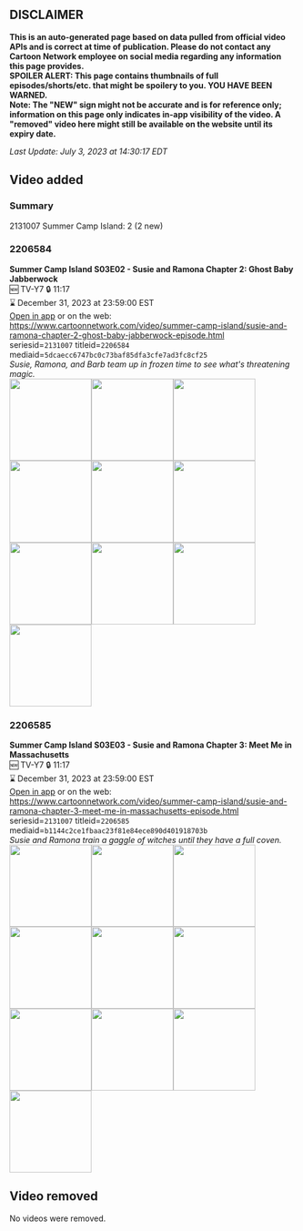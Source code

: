 ## DISCLAIMER
**This is an auto-generated page based on data pulled from official video APIs and is correct at time of publication. Please do not contact any Cartoon Network employee on social media regarding any information this page provides.**  
**SPOILER ALERT: This page contains thumbnails of full episodes/shorts/etc. that might be spoilery to you. YOU HAVE BEEN WARNED.**  
**Note: The "NEW" sign might not be accurate and is for reference only; information on this page only indicates in-app visibility of the video. A "removed" video here might still be available on the website until its expiry date.**  

_Last Update: July 3, 2023 at 14:30:17 EDT_
## Video added
### Summary
2131007 Summer Camp Island: 2 (2 new)  
### 2206584
**Summer Camp Island S03E02 - Susie and Ramona Chapter 2: Ghost Baby Jabberwock**  
🆕 TV-Y7 🔒 11:17  
⌛ December 31, 2023 at 23:59:00 EST  
[Open in app](https://cnvideo.sercomkc.org/redirector.html?type=cnapp&seriesid=2131007&titleid=2206584&mediaid=5dcaecc6747bc0c73baf85dfa3cfe7ad3fc8cf25) or on the web: https://www.cartoonnetwork.com/video/summer-camp-island/susie-and-ramona-chapter-2-ghost-baby-jabberwock-episode.html  
seriesid=`2131007` titleid=`2206584` mediaid=`5dcaecc6747bc0c73baf85dfa3cfe7ad3fc8cf25`  
_Susie, Ramona, and Barb team up in frozen time to see what's threatening magic._  
<a href="https://s3.amazonaws.com/cartoonorchestrator/2206584_001_1280x720.jpg"><img src="https://s3.amazonaws.com/cartoonorchestrator/2206584_001_640x360.jpg" height="144px" /></a><a href="https://s3.amazonaws.com/cartoonorchestrator/2206584_002_1280x720.jpg"><img src="https://s3.amazonaws.com/cartoonorchestrator/2206584_002_640x360.jpg" height="144px" /></a><a href="https://s3.amazonaws.com/cartoonorchestrator/2206584_003_1280x720.jpg"><img src="https://s3.amazonaws.com/cartoonorchestrator/2206584_003_640x360.jpg" height="144px" /></a><a href="https://s3.amazonaws.com/cartoonorchestrator/2206584_004_1280x720.jpg"><img src="https://s3.amazonaws.com/cartoonorchestrator/2206584_004_640x360.jpg" height="144px" /></a><a href="https://s3.amazonaws.com/cartoonorchestrator/2206584_005_1280x720.jpg"><img src="https://s3.amazonaws.com/cartoonorchestrator/2206584_005_640x360.jpg" height="144px" /></a><a href="https://s3.amazonaws.com/cartoonorchestrator/2206584_006_1280x720.jpg"><img src="https://s3.amazonaws.com/cartoonorchestrator/2206584_006_640x360.jpg" height="144px" /></a><a href="https://s3.amazonaws.com/cartoonorchestrator/2206584_007_1280x720.jpg"><img src="https://s3.amazonaws.com/cartoonorchestrator/2206584_007_640x360.jpg" height="144px" /></a><a href="https://s3.amazonaws.com/cartoonorchestrator/2206584_008_1280x720.jpg"><img src="https://s3.amazonaws.com/cartoonorchestrator/2206584_008_640x360.jpg" height="144px" /></a><a href="https://s3.amazonaws.com/cartoonorchestrator/2206584_009_1280x720.jpg"><img src="https://s3.amazonaws.com/cartoonorchestrator/2206584_009_640x360.jpg" height="144px" /></a><a href="https://s3.amazonaws.com/cartoonorchestrator/2206584_010_1280x720.jpg"><img src="https://s3.amazonaws.com/cartoonorchestrator/2206584_010_640x360.jpg" height="144px" /></a>
### 2206585
**Summer Camp Island S03E03 - Susie and Ramona Chapter 3: Meet Me in Massachusetts**  
🆕 TV-Y7 🔒 11:17  
⌛ December 31, 2023 at 23:59:00 EST  
[Open in app](https://cnvideo.sercomkc.org/redirector.html?type=cnapp&seriesid=2131007&titleid=2206585&mediaid=b1144c2ce1fbaac23f81e84ece890d401918703b) or on the web: https://www.cartoonnetwork.com/video/summer-camp-island/susie-and-ramona-chapter-3-meet-me-in-massachusetts-episode.html  
seriesid=`2131007` titleid=`2206585` mediaid=`b1144c2ce1fbaac23f81e84ece890d401918703b`  
_Susie and Ramona train a gaggle of witches until they have a full coven._  
<a href="https://s3.amazonaws.com/cartoonorchestrator/2206585_001_1280x720.jpg"><img src="https://s3.amazonaws.com/cartoonorchestrator/2206585_001_640x360.jpg" height="144px" /></a><a href="https://s3.amazonaws.com/cartoonorchestrator/2206585_002_1280x720.jpg"><img src="https://s3.amazonaws.com/cartoonorchestrator/2206585_002_640x360.jpg" height="144px" /></a><a href="https://s3.amazonaws.com/cartoonorchestrator/2206585_003_1280x720.jpg"><img src="https://s3.amazonaws.com/cartoonorchestrator/2206585_003_640x360.jpg" height="144px" /></a><a href="https://s3.amazonaws.com/cartoonorchestrator/2206585_004_1280x720.jpg"><img src="https://s3.amazonaws.com/cartoonorchestrator/2206585_004_640x360.jpg" height="144px" /></a><a href="https://s3.amazonaws.com/cartoonorchestrator/2206585_005_1280x720.jpg"><img src="https://s3.amazonaws.com/cartoonorchestrator/2206585_005_640x360.jpg" height="144px" /></a><a href="https://s3.amazonaws.com/cartoonorchestrator/2206585_006_1280x720.jpg"><img src="https://s3.amazonaws.com/cartoonorchestrator/2206585_006_640x360.jpg" height="144px" /></a><a href="https://s3.amazonaws.com/cartoonorchestrator/2206585_007_1280x720.jpg"><img src="https://s3.amazonaws.com/cartoonorchestrator/2206585_007_640x360.jpg" height="144px" /></a><a href="https://s3.amazonaws.com/cartoonorchestrator/2206585_008_1280x720.jpg"><img src="https://s3.amazonaws.com/cartoonorchestrator/2206585_008_640x360.jpg" height="144px" /></a><a href="https://s3.amazonaws.com/cartoonorchestrator/2206585_009_1280x720.jpg"><img src="https://s3.amazonaws.com/cartoonorchestrator/2206585_009_640x360.jpg" height="144px" /></a><a href="https://s3.amazonaws.com/cartoonorchestrator/2206585_010_1280x720.jpg"><img src="https://s3.amazonaws.com/cartoonorchestrator/2206585_010_640x360.jpg" height="144px" /></a>
## Video removed
No videos were removed.  

